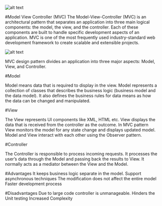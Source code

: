 ![alt text](https://d1m75rqqgidzqn.cloudfront.net/wp-data/2022/06/23011227/iStock-1285888054.jpg)

#Model View Controller (MVC)
The Model-View-Controller (MVC) is an architectural pattern that separates an 
application into three main logical components: the model, the view, and 
the controller. Each of these components are built to handle specific 
development aspects of an application. MVC is one of the most frequently used 
industry-standard web development framework to create scalable and extensible
projects.

![alt text](https://static.packt-cdn.com/products/9781785889196/graphics/B05034_10_01.jpg)


MVC design pattern divides an application into three major aspects: Model, View, and Controller.

#Model

Model means data that is required to display in the view. Model represents a collection of classes that describes the business logic (business model and the data model). It also defines the business rules for data means as how the data can be changed and manipulated.

#View

The View represents UI components like XML, HTML etc. View displays the data that is received from the controller as the outcome. In MVC pattern View monitors the model for any state change and displays updated model. Model and View interact with each other using the Observer pattern.

#Controller

The Controller is responsible to process incoming requests. It processes the user’s data through the Model and passing back the results to View. It normally acts as a mediator between the View and the Model.

#Advantages
It keeps business logic separate in the model.
Support asynchronous techniques
The modification does not affect the entire model
Faster development process

#Disadvantages
Due to large code controller is unmanageable.
Hinders the Unit testing
Increased Complexity
